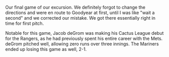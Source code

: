 Our final game of our excursion. We definitely forgot to change the
directions and were en route to Goodyear at first, until I was like
"wait a second" and we corrected our mistake. We got there essentially
right in time for first pitch. 

Notable for this game, Jacob deGrom was making his Cactus League debut
for the Rangers, as he had previously spent his entire career with the
Mets. deGrom pitched well, allowing zero runs over three innings. The
Mariners ended up losing this game as well, 2-1.
